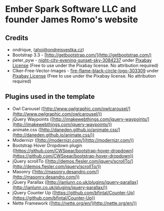# Ember Spark Software LLC and founder James Romo's website

## Credits
- ondrique, (ahoj@ondrejsvestka.cz)
- Bootstrap 3.3 - [http://getbootstrap.com/](http://getbootstrap.com/)
- peter_pyw - [night-city-evening-sunset-sky-3084237](https://pixabay.com/photos/night-city-evening-sunset-sky-3084237/) under [Pixabay License](https://pixabay.com/service/terms/) (Free to use under the Pixabay license. No attribution required)
- Clker-Free-Vector-Images - [fire-flame-black-circle-logo-303309](https://pixabay.com/vectors/fire-flame-black-circle-logo-303309/) under [Pixabay License](https://pixabay.com/service/terms/) (Free to use under the Pixabay license. No attribution required)

## Plugins used in the template

- Owl Carousel ([http://www.owlgraphic.com/owlcarousel/](http://www.owlgraphic.com/owlcarousel/))
- jQuery Waypoints ([http://imakewebthings.com/jquery-waypoints/](http://imakewebthings.com/jquery-waypoints/))
- animate.css ([http://daneden.github.io/animate.css/](http://daneden.github.io/animate.css/))
- Modernizr ([http://modernizr.com/](http://modernizr.com/))
- Bootstrap Hover Dropdown plugin ([https://github.com/CWSpear/bootstrap-hover-dropdown](https://github.com/CWSpear/bootstrap-hover-dropdown))
- jQuery scrollTo ([http://demos.flesler.com/jquery/scrollTo/](http://demos.flesler.com/jquery/scrollTo/))
- Masonry ([http://masonry.desandro.com/](http://masonry.desandro.com/))
- jQuery Parallax ([http://ianlunn.co.uk/plugins/jquery-parallax](http://ianlunn.co.uk/plugins/jquery-parallax/))
- jQuery Counter Up ([https://github.com/bfintal/Counter-Up](https://github.com/bfintal/Counter-Up))
- Nette Framework ([http://nette.org/en/](http://nette.org/en/))
